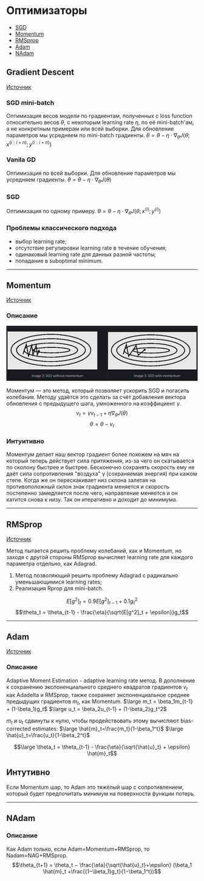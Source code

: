 # Оптимизаторы
- [SGD](#gradient-descent)
- [Momentum](#momentum)
- [RMSprop](#rmsprop)
- [Adam](#adam)
- [NAdam](#nadam)

## Gradient Descent
[Источник](https://ruder.io/optimizing-gradient-descent/)
### SGD mini-batch
Оптимизация весов модели по градиентам, полученных с loss function относительно весов $θ$, с некоторым learning rate $η$, по её mini-batch'ам, а не конкретным примерам или всей выборки. Для обновление параметров мы усредняем по mini-batch градиенты.
$θ=θ−η⋅∇_θJ(θ;x^{(i:i+n)};y^{(i:i+n)})$

### Vanila GD
Оптимизация по всей выборки. Для обновление параметров мы усредняем градиенты.
$θ=θ−η⋅∇_θJ(θ)$

### SGD
Оптимизация по одному примеру.
$θ=θ−η⋅∇_θJ(θ;x^{(i)};y^{(i)})$


### Проблемы классического подхода
- выбор learning rate;
- отсутствие регулировки learning rate в течение обучения;
- одинаковый learning rate для данных разной частоты;
- попадание  в suboptimal minimum.

---
## Momentum
[Источник](https://ruder.io/optimizing-gradient-descent/)
### Описание

![momentum](/imgs/momentum.png)

Моментум — это метод, который позволяет ускорить SGD и погасить колебания. Методу удаётся это сделать за счёт добавления вектора обновления c предыдущего шага, умноженного на коэффициент $γ$.
$$v_t=γv_{t-1}+η∇_θJ(θ)$$
$$θ=θ−v_t$$
### Интуитивно
Моментум делает наш вектор градиент более похожем на мяч на который теперь действует сила притяжения, из-за чего он скатывается по сколону быстрее и быстрее. Бесконечно сохранять скорость ему не даёт сила сопротивления "воздуха" γ (сохраняемая энергия) при кажом степе. Когда же он перескакивает низ склона залетая на противоположный склон знак градиента меняется и скорость постепенно замедляется после чего, направление меняется и он катится снова к низу. Так он итеративно и доходит до минимума.

---
## RMSprop

[Источник](https://ruder.io/optimizing-gradient-descent/)

Метод пытается решить проблему колебаний, как и Momentum, но заходя с другой стороны RMSprop вычисляет learning rate для каждого параметра отдельно, как Adagrad.
1. Метод позволяющий решить проблему Adagrad с радикально уменьшающимися learning rates;
2. Реализация Rprop для mini-batch.

$$E[g^2]_t = 0.9E[g^2]_{t-1} + 0.1g_t^2$$
$$\theta_t = \theta_{t-1} - \frac{\eta}{\sqrt{E[g^2]_t + \epsilon}}g_t$$

---
## Adam

[Источник](https://ruder.io/optimizing-gradient-descent/)

### Описание
Adaptive Moment Estimation - adaptive learning rate метод. В дополнение к сохранению экспоненциального среднего квадратов градиентов $v_t$ как Adadelta и RMSprop, также сохраняет экспоненциальное среднее предыдущих градиентов $m_t$, как Momentum.
$\large m_t = \beta_1m_{t-1} + (1-\beta_1)g_t$
$\large u_t = \beta_2u_{t-1} + (1-\beta_2)g_t^2$

$m_t$ и $u_t$ сдвинуты к нулю, чтобы продействовать этому вычисляют bias-corrected estimates:
$\large \hat{m}_t=\frac{m_t}{1-\beta_1^t}$
$\large \hat{u}_t=\frac{u_t}{1-\beta_2^t}$

$$\large \theta_t = \theta_{t-1} - \frac{\eta}{\sqrt{\hat{u}_t} + \epsilon} \hat{m}_t$$
## Интутивно
Если Momentum шар, то Adam это тяжёлый шар с сопротивлением, который будет предпочитать минимум на поверхности функции потерь.

---
## NAdam
### Описание
Как Adam только, если Adam=Momentum+RMSprop, то Nadam=NAG+RMSprop.
$$\theta_{t+1} = \theta_t − \frac{\eta}{\sqrt{\hat{u}_t}+\epsilon}  (\beta_1 \hat{m}_t +\frac{(1−\beta_1)g_t}{1−\beta_1^t})$$